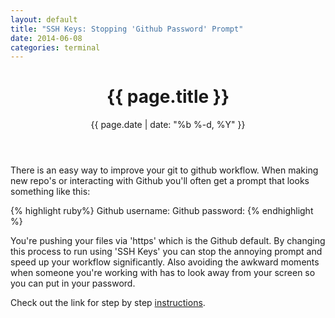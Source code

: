 ```yaml
---
layout: default
title: "SSH Keys: Stopping 'Github Password' Prompt"
date: 2014-06-08
categories: terminal
---
```


<header class="post-header">
<h1>{{ page.title }}</h1>
<p class="meta">{{ page.date | date: "%b %-d, %Y" }}</p>
</header>

<article class="post-content">
<p>
There is an easy way to improve your git to github workflow. When making new repo's or interacting with Github you'll often get a prompt that looks something like this:

{% highlight ruby%}
Github username:
Github password:
{% endhighlight %}
</p>
<p>
You're pushing your files via 'https' which is the Github default. By changing this process to run using 'SSH Keys' you can stop the annoying prompt and speed up your workflow significantly. Also avoiding the awkward moments when someone you're working with has to look away from your screen so you can put in your password.
</p>
<p>
Check out the link for step by step <a href="https://help.github.com/articles/generating-ssh-keys">instructions</a>.
</p>
</article>
